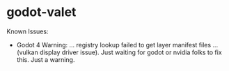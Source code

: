 # godot-valet

Known Issues:
- Godot 4 Warning: ... registry lookup failed to get layer manifest files ... (vulkan display driver issue). Just waiting for godot or nvidia folks to fix this. Just a warning.
